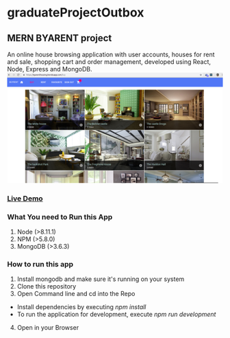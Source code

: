 # graduateProjectOutbox

## MERN BYARENT project

An online house browsing application with user accounts, houses for rent and sale, shopping cart and order management, developed using React, Node, Express and MongoDB.
![](client/assets/images/buypage.png)

### [Live Demo](https://byarenthousing.herokuapp.com/) 

### What You need to Run this App
1. Node (>8.11.1)
2. NPM (>5.8.0)
3. MongoDB (>3.6.3)

### How to run this app
1. Install mongodb and make sure it's running on your system
2. Clone this repository
3. Open Command line and cd into the Repo
 * Install dependencies by executing *npm install*
 * To run the application for development, execute *npm run development*
4. Open [](localhost:3000) in your Browser

